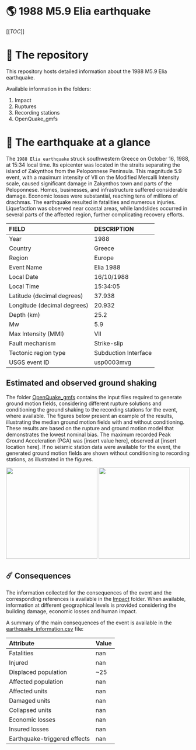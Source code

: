 # 🌎 1988 M5.9 Elia earthquake
[[_TOC_]]

# 📂 The repository

This repository hosts detailed information about the 1988 M5.9 Elia earthquake.

Available information in the folders:

1. Impact
2. Ruptures
3. Recording stations
4. OpenQuake_gmfs


# 🚀 The earthquake at a glance 

The `1988 Elia earthquake` struck southwestern Greece on October 16, 1988, at 15:34 local time. Its epicenter was located in the straits separating the island of Zakynthos from the Peloponnese Peninsula. This magnitude 5.9 event, with a maximum intensity of VII on the Modified Mercalli Intensity scale, caused significant damage in Zakynthos town and parts of the Peloponnese. Homes, businesses, and infrastructure suffered considerable damage. Economic losses were substantial, reaching tens of millions of drachmas. The earthquake resulted in fatalities and numerous injuries. Liquefaction was observed near coastal areas, while landslides occurred in several parts of the affected region, further complicating recovery efforts.

| FIELD | DESCRIPTION |
|:-------|:-------------|
| Year | 1988 |
| Country | Greece |
| Region | Europe |
| Event Name | Elia 1988 |
| Local Date | 16/10/1988 |
| Local Time | 15:34:05 |
| Latitude (decimal degrees) | 37.938 |
| Longitude (decimal degrees) | 20.932 |
| Depth (km) | 25.2 |
| Mw | 5.9 |
| Max Intensity (MMI) | VII |
| Fault mechanism | Strike-slip |
| Tectonic region type | Subduction Interface |
| USGS event ID | usp0003mvg |

## Estimated and observed ground shaking

The folder [OpenQuake_gmfs](./OpenQuake_gmfs/) contains the input files required to generate ground motion fields, considering different rupture solutions and conditioning the ground shaking to the recording stations for the event, where available. The figures below present an example of the results, illustrating the median ground motion fields with and without conditioning. These results are based on the rupture and ground motion model that demonstrates the lowest nominal bias. The maximum recorded Peak Ground Acceleration (PGA) was [insert value here], observed at [insert location here]. If no seismic station data were available for the event, the generated ground motion fields are shown without conditioning to recording stations, as illustrated in the figures.

<img src="./4_OpenQuake_gmfs/median_gmf_stations_none.png" height="250">
<img src="./4_OpenQuake_gmfs/median_gmf_stations_seismic.png" height="250">

## ☄️ Consequences

The information collected for the consequences of the event and the corresponding references is available in the [Impact](./Impact) folder. When available, information at different geographical levels is provided considering the building damage, economic losses and human impact.

A summary of the main consequences of the event is available in the [earthquake_information.csv](./earthquake_information.csv) file:

| Attribute | Value |
|:-------|:-------------|
| Fatalities | nan |
| Injured | nan |
| Displaced population | ~25 |
| Affected population | nan |
| Affected units | nan |
| Damaged units | nan |
| Collapsed units | nan |
| Economic losses | nan |
| Insured losses | nan |
| Earthquake-triggered effects | nan |